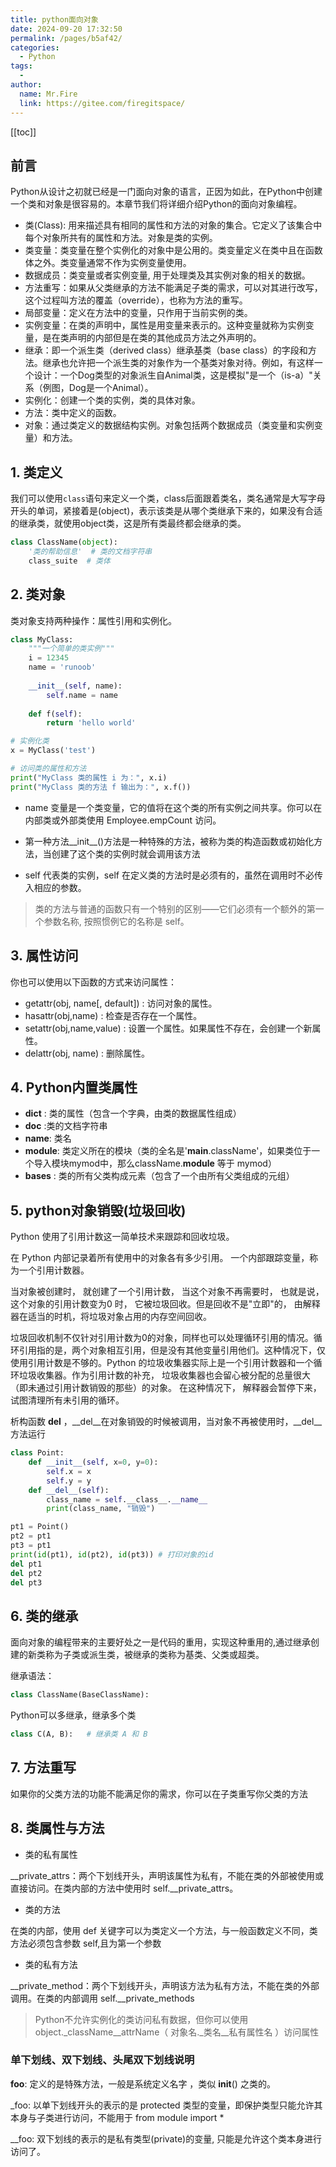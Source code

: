 ```yaml
---
title: python面向对象
date: 2024-09-20 17:32:50
permalink: /pages/b5af42/
categories:
  - Python
tags:
  - 
author: 
  name: Mr.Fire
  link: https://gitee.com/firegitspace/
---
```


[[toc]]
## 前言
Python从设计之初就已经是一门面向对象的语言，正因为如此，在Python中创建一个类和对象是很容易的。本章节我们将详细介绍Python的面向对象编程。

- 类(Class): 用来描述具有相同的属性和方法的对象的集合。它定义了该集合中每个对象所共有的属性和方法。对象是类的实例。
- 类变量：类变量在整个实例化的对象中是公用的。类变量定义在类中且在函数体之外。类变量通常不作为实例变量使用。
- 数据成员：类变量或者实例变量, 用于处理类及其实例对象的相关的数据。
- 方法重写：如果从父类继承的方法不能满足子类的需求，可以对其进行改写，这个过程叫方法的覆盖（override），也称为方法的重写。
- 局部变量：定义在方法中的变量，只作用于当前实例的类。
- 实例变量：在类的声明中，属性是用变量来表示的。这种变量就称为实例变量，是在类声明的内部但是在类的其他成员方法之外声明的。
- 继承：即一个派生类（derived class）继承基类（base class）的字段和方法。继承也允许把一个派生类的对象作为一个基类对象对待。例如，有这样一个设计：一个Dog类型的对象派生自Animal类，这是模拟"是一个（is-a）"关系（例图，Dog是一个Animal）。
- 实例化：创建一个类的实例，类的具体对象。
- 方法：类中定义的函数。
- 对象：通过类定义的数据结构实例。对象包括两个数据成员（类变量和实例变量）和方法。


## 1. 类定义
我们可以使用`class`语句来定义一个类，class后面跟着类名，类名通常是大写字母开头的单词，紧接着是(object)，表示该类是从哪个类继承下来的，如果没有合适的继承类，就使用object类，这是所有类最终都会继承的类。
```python
class ClassName(object):
    '类的帮助信息'  # 类的文档字符串
    class_suite  # 类体
```

## 2. 类对象
类对象支持两种操作：属性引用和实例化。


```python
class MyClass:
    """一个简单的类实例"""
    i = 12345
    name = 'runoob'
    
    __init__(self, name):
        self.name = name
    
    def f(self):
        return 'hello world'

# 实例化类
x = MyClass('test')

# 访问类的属性和方法
print("MyClass 类的属性 i 为：", x.i)
print("MyClass 类的方法 f 输出为：", x.f())
```
- name 变量是一个类变量，它的值将在这个类的所有实例之间共享。你可以在内部类或外部类使用 Employee.empCount 访问。

- 第一种方法__init__()方法是一种特殊的方法，被称为类的构造函数或初始化方法，当创建了这个类的实例时就会调用该方法

- self 代表类的实例，self 在定义类的方法时是必须有的，虽然在调用时不必传入相应的参数。

> 类的方法与普通的函数只有一个特别的区别——它们必须有一个额外的第一个参数名称, 按照惯例它的名称是 self。

## 3. 属性访问
你也可以使用以下函数的方式来访问属性：

- getattr(obj, name[, default]) : 访问对象的属性。
- hasattr(obj,name) : 检查是否存在一个属性。
- setattr(obj,name,value) : 设置一个属性。如果属性不存在，会创建一个新属性。
- delattr(obj, name) : 删除属性。

## 4. Python内置类属性
- __dict__ : 类的属性（包含一个字典，由类的数据属性组成）
- __doc__ :类的文档字符串
- __name__: 类名
- __module__: 类定义所在的模块（类的全名是'__main__.className'，如果类位于一个导入模块mymod中，那么className.__module__ 等于 mymod）
- __bases__ : 类的所有父类构成元素（包含了一个由所有父类组成的元组）

## 5. python对象销毁(垃圾回收)
Python 使用了引用计数这一简单技术来跟踪和回收垃圾。

在 Python 内部记录着所有使用中的对象各有多少引用。 一个内部跟踪变量，称为一个引用计数器。

当对象被创建时， 就创建了一个引用计数， 当这个对象不再需要时， 也就是说， 这个对象的引用计数变为0 时， 它被垃圾回收。但是回收不是"立即"的， 由解释器在适当的时机，将垃圾对象占用的内存空间回收。

垃圾回收机制不仅针对引用计数为0的对象，同样也可以处理循环引用的情况。循环引用指的是，两个对象相互引用，但是没有其他变量引用他们。这种情况下，仅使用引用计数是不够的。Python 的垃圾收集器实际上是一个引用计数器和一个循环垃圾收集器。作为引用计数的补充， 垃圾收集器也会留心被分配的总量很大（即未通过引用计数销毁的那些）的对象。 在这种情况下， 解释器会暂停下来， 试图清理所有未引用的循环。


析构函数 __del__ ，__del__在对象销毁的时候被调用，当对象不再被使用时，__del__方法运行

```python
class Point:
    def __init__(self, x=0, y=0):
        self.x = x
        self.y = y
    def __del__(self):
        class_name = self.__class__.__name__
        print(class_name, "销毁")

pt1 = Point()
pt2 = pt1
pt3 = pt1
print(id(pt1), id(pt2), id(pt3)) # 打印对象的id
del pt1
del pt2
del pt3
```

## 6. 类的继承
面向对象的编程带来的主要好处之一是代码的重用，实现这种重用的,通过继承创建的新类称为子类或派生类，被继承的类称为基类、父类或超类。

继承语法：
```python
class ClassName(BaseClassName):
```

Python可以多继承，继承多个类
```python
class C(A, B):   # 继承类 A 和 B
```

## 7. 方法重写
如果你的父类方法的功能不能满足你的需求，你可以在子类重写你父类的方法

## 8. 类属性与方法
- 类的私有属性

__private_attrs：两个下划线开头，声明该属性为私有，不能在类的外部被使用或直接访问。在类内部的方法中使用时 self.__private_attrs。

- 类的方法

在类的内部，使用 def 关键字可以为类定义一个方法，与一般函数定义不同，类方法必须包含参数 self,且为第一个参数

- 类的私有方法

__private_method：两个下划线开头，声明该方法为私有方法，不能在类的外部调用。在类的内部调用 self.__private_methods

>Python不允许实例化的类访问私有数据，但你可以使用 object._className__attrName（ 对象名._类名__私有属性名 ）访问属性

### 单下划线、双下划线、头尾双下划线说明
__foo__: 定义的是特殊方法，一般是系统定义名字 ，类似 __init__() 之类的。

_foo: 以单下划线开头的表示的是 protected 类型的变量，即保护类型只能允许其本身与子类进行访问，不能用于 from module import *

__foo: 双下划线的表示的是私有类型(private)的变量, 只能是允许这个类本身进行访问了。

